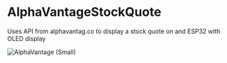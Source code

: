 # AlphaVantageStockQuote
Uses API from alphavantag.co to display a stock quote on and ESP32 with OLED display

![AlphaVantage (Small)](https://user-images.githubusercontent.com/31633408/101237324-8d5dfb00-368c-11eb-9692-15de8a969514.jpeg)

